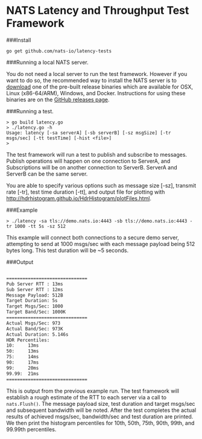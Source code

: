 # NATS Latency and Throughput Test Framework

###Install
```
go get github.com/nats-io/latency-tests
```

###Running a local NATS server.

You do not need a local server to run the test framework. However if you want to do so, the recommended way to install the NATS server is to [download](http://nats.io/download/) one of the pre-built release binaries which are available for OSX, Linux (x86-64/ARM), Windows, and Docker. Instructions for using these binaries are on the [GitHub releases page][github-release].


[github-release]: https://github.com/nats-io/gnatsd/releases/

###Running a test.

```
> go build latency.go
> ./latency.go -h
Usage: latency [-sa serverA] [-sb serverB] [-sz msgSize] [-tr msgs/sec] [-tt testTime] [-hist <file>]
>
```

The test framework will run a test to publish and subscribe to messages. Publish operations will happen on one connection to ServerA, and Subscriptions will be on another connection to ServerB. ServerA and ServerB can be the same server.

You are able to specify various options such as message size [-sz], transmit rate [-tr], test time duration [-tt], and output file for plotting with http://hdrhistogram.github.io/HdrHistogram/plotFiles.html.

###Example
```
> ./latency -sa tls://demo.nats.io:4443 -sb tls://demo.nats.io:4443 -tr 1000 -tt 5s -sz 512
```

This example will connect both connections to a secure demo server, attempting to send at 1000 msgs/sec with each message payload being 512 bytes long. This test duration will be ~5 seconds.

###Output
```bash

==============================
Pub Server RTT : 13ms
Sub Server RTT : 12ms
Message Payload: 512B
Target Duration: 5s
Target Msgs/Sec: 1000
Target Band/Sec: 1000K
==============================
Actual Msgs/Sec: 973
Actual Band/Sec: 973K
Actual Duration: 5.146s
HDR Percentiles:
10:     13ms
50:     13ms
75:     14ms
90:     17ms
99:     20ms
99.99:  21ms
==============================

```

This is output from the previous example run. The test framework will establish a rough estimate of the RTT to each server via a call to ``nats.Flush()``. The message payload size, test duration and target msgs/sec and subsequent bandwidth will be noted. After the test completes the actual results of achieved msgs/sec, bandwidth/sec and test duration are printed. We then print the histogram percentiles for 10th, 50th, 75th, 90th, 99th, and 99.99th percentiles.
